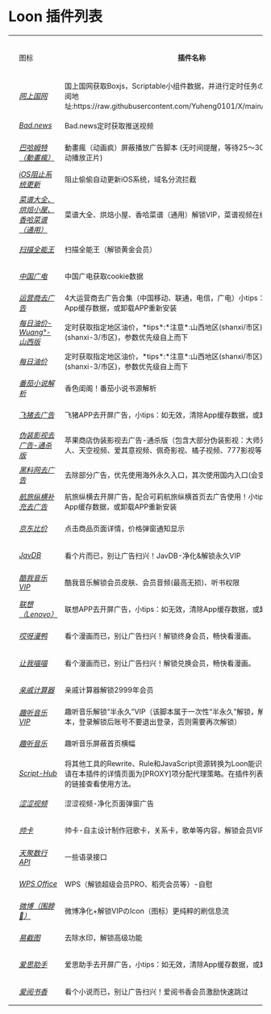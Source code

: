 # Loon 插件列表

<table>
<tr><th><td style="width: 48px;">图标</td></th><th>插件名称</th><th>插件功能</th></tr>
<tr><td style="width: 48px; height: 48px;"><img src="https://raw.githubusercontent.com/W126-L/Tool/main/IconSet/108px/Guoshangguowang.png" style="max-width: 100%; max-height: 100%; object-fit: contain;"></td><td><a href="https://raw.githubusercontent.com/W126-L/Tool/master/Plugin/95598.plugin"><em>网上国网</em></a></td><td>国上国网获取Boxjs，Scriptable小组件数据，并进行定时任务の推送。BoxJs订阅地址:https://raw.githubusercontent.com/Yuheng0101/X/main/Tasks/boxjs.json</td></tr><tr><td style="width: 48px; height: 48px;"><img src="https://raw.githubusercontent.com/W126-L/Tool/main/IconSet/108px/Bad_news.png" style="max-width: 100%; max-height: 100%; object-fit: contain;"></td><td><a href="https://raw.githubusercontent.com/W126-L/Tool/master/Plugin/Bad_news.plugin"><em>Bad.news</em></a></td><td>Bad.news定时获取推送视频</td></tr><tr><td style="width: 48px; height: 48px;"><img src="https://raw.githubusercontent.com/W126-L/Tool/main/IconSet/108px/Bahamut.png" style="max-width: 100%; max-height: 100%; object-fit: contain;"></td><td><a href="https://raw.githubusercontent.com/W126-L/Tool/master/Plugin/Bahamut.plugin"><em>巴哈姆特（動畫瘋）</em></a></td><td>動畫瘋（动画疯）屏蔽播放广告脚本 (无时间提醒，等待25～30S即可，黑屏完自动播放正片)</td></tr><tr><td style="width: 48px; height: 48px;"><img src="https://raw.githubusercontent.com/W126-L/Tool/main/IconSet/108px/NoUpdate.png" style="max-width: 100%; max-height: 100%; object-fit: contain;"></td><td><a href="https://raw.githubusercontent.com/W126-L/Tool/master/Plugin/BlockiOSUpdate.plugin"><em>iOS阻止系统更新</em></a></td><td>阻止偷偷自动更新iOS系统，域名分流拦截</td></tr><tr><td style="width: 48px; height: 48px;"><img src="https://raw.githubusercontent.com/W126-L/Tool/main/IconSet/108px/CaiPu.png" style="max-width: 100%; max-height: 100%; object-fit: contain;"></td><td><a href="https://raw.githubusercontent.com/W126-L/Tool/master/Plugin/CaiPu-3.plugin"><em>菜谱大全、烘焙小屋、香哈菜谱（通用）</em></a></td><td>菜谱大全、烘焙小屋、香哈菜谱（通用）解锁VIP，菜谱视频在线观看</td></tr><tr><td style="width: 48px; height: 48px;"><img src="https://raw.githubusercontent.com/W126-L/Tool/main/IconSet/108px/CamScanner.png" style="max-width: 100%; max-height: 100%; object-fit: contain;"></td><td><a href="https://raw.githubusercontent.com/W126-L/Tool/master/Plugin/CamScanner.plugin"><em>扫描全能王</em></a></td><td>扫描全能王（解锁黄金会员）</td></tr><tr><td style="width: 48px; height: 48px;"><img src="https://raw.githubusercontent.com/W126-L/Tool/main/IconSet/108px/China-Broadnet.png" style="max-width: 100%; max-height: 100%; object-fit: contain;"></td><td><a href="https://raw.githubusercontent.com/W126-L/Tool/master/Plugin/China-Broadnet.plugin"><em>中国广电</em></a></td><td>中国广电获取cookie数据</td></tr><tr><td style="width: 48px; height: 48px;"><img src="https://raw.githubusercontent.com/W126-L/Tool/main/IconSet/108px/China-Operator.png" style="max-width: 100%; max-height: 100%; object-fit: contain;"></td><td><a href="https://raw.githubusercontent.com/W126-L/Tool/master/Plugin/China-Operator.plugin"><em>运营商去广告</em></a></td><td>4大运营商去广告合集（中国移动、联通，电信，广电）小tips：如无效，清除App缓存数据，或卸载APP重新安装</td></tr><tr><td style="width: 48px; height: 48px;"><img src="https://raw.githubusercontent.com/W126-L/Tool/main/IconSet/108px/Youjia.png" style="max-width: 100%; max-height: 100%; object-fit: contain;"></td><td><a href="https://raw.githubusercontent.com/W126-L/Tool/master/Plugin/Daily-oil-Wuang.plugin"><em>每日油价-Wuang°-山西版</em></a></td><td>定时获取指定地区油价，*tips*:*注意*:山西地区(shanxi/市区)，陕西地区(shanxi-3/市区)，参数优先级自上而下</td></tr><tr><td style="width: 48px; height: 48px;"><img src="https://raw.githubusercontent.com/W126-L/Tool/main/IconSet/108px/Youjia.png" style="max-width: 100%; max-height: 100%; object-fit: contain;"></td><td><a href="https://raw.githubusercontent.com/W126-L/Tool/master/Plugin/Daily-oil.plugin"><em>每日油价</em></a></td><td>定时获取指定地区油价，*tips*:*注意*:山西地区(shanxi/市区)，陕西地区(shanxi-3/市区)，参数优先级自上而下</td></tr><tr><td style="width: 48px; height: 48px;"><img src="https://raw.githubusercontent.com/W126-L/Tool/main/IconSet/108px/FanQie.png" style="max-width: 100%; max-height: 100%; object-fit: contain;"></td><td><a href="https://raw.githubusercontent.com/W126-L/Tool/master/Plugin/FanQie.plugin"><em>番茄小说解析</em></a></td><td>香色闺阁！番茄小说书源解析</td></tr><tr><td style="width: 48px; height: 48px;"><img src="https://raw.githubusercontent.com/W126-L/Tool/main/IconSet/108px/Feizhu.png" style="max-width: 100%; max-height: 100%; object-fit: contain;"></td><td><a href="https://raw.githubusercontent.com/W126-L/Tool/master/Plugin/Feizhu.plugin"><em>飞猪去广告</em></a></td><td>飞猪APP去开屏广告，小tips：如无效，清除App缓存数据，或卸载APP重新安装</td></tr><tr><td style="width: 48px; height: 48px;"><img src="https://raw.githubusercontent.com/W126-L/Tool/main/IconSet/108px/FreeVideo.png" style="max-width: 100%; max-height: 100%; object-fit: contain;"></td><td><a href="https://raw.githubusercontent.com/W126-L/Tool/master/Plugin/FreeVideo-NoAds.plugin"><em>伪装影视去广告-通杀版</em></a></td><td>苹果商店伪装影视去广告-通杀版（包含大部分伪装影视：大师兄影视、追剧达人、天空视频、爱其意视频、佩奇影视、橘子视频、777影视等…）</td></tr><tr><td style="width: 48px; height: 48px;"><img src="https://raw.githubusercontent.com/W126-L/Tool/main/IconSet/108px/Heiliaowang.png" style="max-width: 100%; max-height: 100%; object-fit: contain;"></td><td><a href="https://raw.githubusercontent.com/W126-L/Tool/master/Plugin/HLW.plugin"><em>黑料网去广告</em></a></td><td>去除部分广告，优先使用海外永久入口，其次使用国内入口(会变动)，走代理</td></tr><tr><td style="width: 48px; height: 48px;"><img src="https://raw.githubusercontent.com/W126-L/Tool/main/IconSet/108px/Hanglvzongheng.png" style="max-width: 100%; max-height: 100%; object-fit: contain;"></td><td><a href="https://raw.githubusercontent.com/W126-L/Tool/master/Plugin/Hanglvzongheng.plugin"><em>航旅纵横补充去广告</em></a></td><td>航旅纵横去开屏广告，配合可莉航旅纵横首页去广告使用！小tips：如无效，清除App缓存数据，或卸载APP重新安装</td></tr><tr><td style="width: 48px; height: 48px;"><img src="https://raw.githubusercontent.com/W126-L/Tool/main/IconSet/108px/JD.png" style="max-width: 100%; max-height: 100%; object-fit: contain;"></td><td><a href="https://raw.githubusercontent.com/W126-L/Tool/master/Plugin/JD_price.plugin"><em>京东比价</em></a></td><td>点击商品页面详情，价格弹窗通知显示</td></tr><tr><td style="width: 48px; height: 48px;"><img src="https://raw.githubusercontent.com/W126-L/Tool/main/IconSet/108px/JavDB.png" style="max-width: 100%; max-height: 100%; object-fit: contain;"></td><td><a href="https://raw.githubusercontent.com/W126-L/Tool/master/Plugin/JavDB.plugin"><em>JavDB</em></a></td><td>看个片而已，别让广告扫兴！JavDB-净化&解锁永久VIP</td></tr><tr><td style="width: 48px; height: 48px;"><img src="https://raw.githubusercontent.com/W126-L/Tool/main/IconSet/108px/KuwoMusic-Pro.png" style="max-width: 100%; max-height: 100%; object-fit: contain;"></td><td><a href="https://raw.githubusercontent.com/W126-L/Tool/master/Plugin/KuwoMusic-VIP.plugin"><em>酷我音乐VIP</em></a></td><td>酷我音乐解锁会员皮肤、会员音频(最高无损)、听书权限</td></tr><tr><td style="width: 48px; height: 48px;"><img src="https://raw.githubusercontent.com/W126-L/Tool/main/IconSet/108px/Lenovo.png" style="max-width: 100%; max-height: 100%; object-fit: contain;"></td><td><a href="https://raw.githubusercontent.com/W126-L/Tool/master/Plugin/Lenovo.plugin"><em>联想（Lenovo）</em></a></td><td>联想APP去开屏广告，小tips：如无效，清除App缓存数据，或卸载APP重新安装</td></tr><tr><td style="width: 48px; height: 48px;"><img src="https://raw.githubusercontent.com/W126-L/Tool/main/IconSet/108px/ManYa.png" style="max-width: 100%; max-height: 100%; object-fit: contain;"></td><td><a href="https://raw.githubusercontent.com/W126-L/Tool/master/Plugin/ManYa.plugin"><em>哎呀漫鸭</em></a></td><td>看个漫画而已，别让广告扫兴！解锁终身会员，畅快看漫画。</td></tr><tr><td style="width: 48px; height: 48px;"><img src="https://raw.githubusercontent.com/W126-L/Tool/main/IconSet/108px/Miaomiao.png" style="max-width: 100%; max-height: 100%; object-fit: contain;"></td><td><a href="https://raw.githubusercontent.com/W126-L/Tool/master/Plugin/Miaomiao.plugin"><em>让我喵喵</em></a></td><td>看个漫画而已，别让广告扫兴！解锁兑换会员，畅快看漫画。</td></tr><tr><td style="width: 48px; height: 48px;"><img src="https://raw.githubusercontent.com/W126-L/Tool/main/IconSet/108px/Qinqijisuanqi.png" style="max-width: 100%; max-height: 100%; object-fit: contain;"></td><td><a href="https://raw.githubusercontent.com/W126-L/Tool/master/Plugin/Qqjsq.plugin"><em>亲戚计算器</em></a></td><td>亲戚计算器解锁2999年会员</td></tr><tr><td style="width: 48px; height: 48px;"><img src="https://raw.githubusercontent.com/W126-L/Tool/main/IconSet/108px/QutingMusic.png" style="max-width: 100%; max-height: 100%; object-fit: contain;"></td><td><a href="https://raw.githubusercontent.com/W126-L/Tool/master/Plugin/QutingMusic-VIP.plugin"><em>趣听音乐VIP</em></a></td><td>趣听音乐解锁“半永久”VIP（该脚本属于一次性“半永久”解锁，解锁完即可关闭脚本，登录解锁后账号不要退出登录，否则需要再次解锁）</td></tr><tr><td style="width: 48px; height: 48px;"><img src="https://raw.githubusercontent.com/W126-L/Tool/main/IconSet/108px/QutingMusic.png" style="max-width: 100%; max-height: 100%; object-fit: contain;"></td><td><a href="https://raw.githubusercontent.com/W126-L/Tool/master/Plugin/QutingMusic.plugin"><em>趣听音乐</em></a></td><td>趣听音乐屏蔽首页横幅</td></tr><tr><td style="width: 48px; height: 48px;"><img src="https://raw.githubusercontent.com/luestr/IconResource/main/Other_icon/120px/Script-Hub.png" style="max-width: 100%; max-height: 100%; object-fit: contain;"></td><td><a href="https://script.hub/"><em>Script-Hub</em></a></td><td>将其他工具的Rewrite、Rule和JavaScript资源转换为Loon能识别的格式，使用前请在本插件的详情页面为[PROXY]项分配代理策略。在插件列表中点击此插件上的链接查看使用方法。</td></tr><tr><td style="width: 48px; height: 48px;"><img src="https://raw.githubusercontent.com/W126-L/Tool/main/IconSet/108px/SeseVideo.png" style="max-width: 100%; max-height: 100%; object-fit: contain;"></td><td><a href="https://raw.githubusercontent.com/W126-L/Tool/master/Plugin/SeseVideo.plugin"><em>涩涩视频</em></a></td><td>涩涩视频-净化页面弹窗广告</td></tr><tr><td style="width: 48px; height: 48px;"><img src="https://raw.githubusercontent.com/W126-L/Tool/main/IconSet/108px/ShuaiKa.png" style="max-width: 100%; max-height: 100%; object-fit: contain;"></td><td><a href="https://raw.githubusercontent.com/W126-L/Tool/master/Plugin/ShuaiKa.plugin"><em>帅卡</em></a></td><td>帅卡-自主设计制作冠歌卡，关系卡，歌单等内容，解锁会员VIP</td></tr><tr><td style="width: 48px; height: 48px;"><img src="https://raw.githubusercontent.com/W126-L/Tool/main/IconSet/108px/Yan.png" style="max-width: 100%; max-height: 100%; object-fit: contain;"></td><td><a href="https://raw.githubusercontent.com/W126-L/Tool/master/Plugin/TianApi.plugin"><em>天聚数行API</em></a></td><td>一些语录接口</td></tr><tr><td style="width: 48px; height: 48px;"><img src="https://raw.githubusercontent.com/W126-L/Tool/main/IconSet/108px/WPS.png" style="max-width: 100%; max-height: 100%; object-fit: contain;"></td><td><a href="https://raw.githubusercontent.com/W126-L/Tool/master/Plugin/WPS.plugin"><em>WPS Office</em></a></td><td>WPS（解锁超级会员PRO、稻壳会员等）-自慰</td></tr><tr><td style="width: 48px; height: 48px;"><img src="https://raw.githubusercontent.com/W126-L/Tool/main/IconSet/108px/Weibo.png" style="max-width: 100%; max-height: 100%; object-fit: contain;"></td><td><a href="https://raw.githubusercontent.com/W126-L/Tool/master/Plugin/WeiBoVIP.plugin"><em>微博（围脖🧣）</em></a></td><td>微博净化+解锁VIPのIcon（图标）更纯粹的刷信息流</td></tr><tr><td style="width: 48px; height: 48px;"><img src="https://raw.githubusercontent.com/W126-L/Tool/main/IconSet/108px/Yijietu.png" style="max-width: 100%; max-height: 100%; object-fit: contain;"></td><td><a href="https://raw.githubusercontent.com/W126-L/Tool/master/Plugin/YiJieTu.plugin"><em>易截图</em></a></td><td>去除水印，解锁高级功能</td></tr><tr><td style="width: 48px; height: 48px;"><img src="https://raw.githubusercontent.com/W126-L/Tool/main/IconSet/108px/i4.png" style="max-width: 100%; max-height: 100%; object-fit: contain;"></td><td><a href="https://raw.githubusercontent.com/W126-L/Tool/master/Plugin/i4.plugin"><em>爱思助手</em></a></td><td>爱思助手去开屏广告，小tips：如无效，清除App缓存数据，或卸载APP重新安装</td></tr><tr><td style="width: 48px; height: 48px;"><img src="https://raw.githubusercontent.com/W126-L/Tool/main/IconSet/108px/iFreeTime-Fang.png" style="max-width: 100%; max-height: 100%; object-fit: contain;"></td><td><a href="https://raw.githubusercontent.com/W126-L/Tool/master/Plugin/iFreeTime.plugin"><em>爱阅书香</em></a></td><td>看个小说而已，别让广告扫兴！爱阅书香会员激励快速跳过</td></tr>
</table>